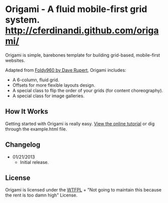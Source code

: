 # Origami - A fluid mobile-first grid system. http://cferdinandi.github.com/origami/
Origami is simple, barebones template for building grid-based, mobile-first websites.

Adapted from [Foldy960 by Dave Rupert](https://github.com/davatron5000/Foldy960), Origami includes:

* A 6-column, fluid grid.
* Offsets for more flexible layouts design.
* A special class to flip the order of your grids (for content choreography).
* A special class for image galleries.

## How It Works
Getting started with Origami is really easy. [View the online tutorial](http://cferdinandi.github.com/origami/) or dig through the example.html file.

## Changelog
* 01/21/2013
  * Initial release.

## License
Origami is licensed under the [WTFPL](http://www.wtfpl.net/) + "Not going to maintain this because the rent is too damn high" License.
